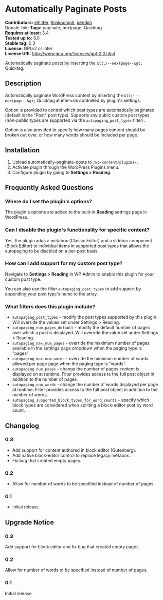 # Automatically Paginate Posts #
**Contributors:** [ethitter](https://profiles.wordpress.org/ethitter/), [thinkoomph](https://profiles.wordpress.org/thinkoomph/), [bendoh](https://profiles.wordpress.org/bendoh/)  
Donate link:
**Tags:** paginate, nextpage, Quicktag  
**Requires at least:** 3.4  
**Tested up to:** 6.0  
**Stable tag:** 0.3  
**License:** GPLv2 or later  
**License URI:** http://www.gnu.org/licenses/gpl-2.0.html  

Automatically paginate posts by inserting the `&lt;!--nextpage--&gt;` Quicktag.

## Description ##

Automatically paginate WordPress content by inserting the `&lt;!--nextpage--&gt;` Quicktag at intervals controlled by plugin's settings.

Option is provided to control which post types are automatically paginated (default is the "Post" post type). Supports any public custom post types (non-public types are supported via the `autopaging_post_types` filter).

Option is also provided to specify how many pages content should be broken out over, or how many words should be included per page.

## Installation ##

1. Upload automatically-paginate-posts to `/wp-content/plugins/`.
2. Activate plugin through the WordPress Plugins menu.
3. Configure plugin by going to **Settings > Reading**.

## Frequently Asked Questions ##

### Where do I set the plugin's options? ###
The plugin's options are added to the built-in **Reading** settings page in WordPress.

### Can I disable the plugin's functionality for specific content? ###
Yes, the plugin adds a metabox (Classic Editor) and a sidebar component (Block Editor) to individual items in supported post types that allows the autopaging to be disabled on a per-post basis.

### How can I add support for my custom post type? ###
Navigate to **Settings > Reading** in WP Admin to enable this plugin for your custom post type.

You can also use the filter `autopaging_post_types` to add support by appending your post type's name to the array.

### What filters does this plugin include? ###
* `autopaging_post_types` - modify the post types supported by this plugin. Will override the values set under Settings > Reading.
* `autopaging_num_pages_default` - modify the default number of pages over which a post is displayed. Will override the value set under Settings > Reading.
* `autopaging_max_num_pages` - override the maximum number of pages available in the settings page dropdown when the paging type is "pages".
* `autopaging_max_num_words` - override the minimum number of words allowed per page page when the paging type is "words".
* `autopaging_num_pages` - change the number of pages content is displayed on at runtime. Filter provides access to the full post object in addition to the number of pages.
* `autopaging_num_words` - change the number of words displayed per page at runtime. Filter provides access to the full post object in addition to the number of words.
* `autopaging_supported_block_types_for_word_counts` - specify which block types are considered when splitting a block-editor post by word count.

## Changelog ##

### 0.3 ###
* Add support for content authored in block editor (Gutenberg).
* Add native block-editor control to replace legacy metabox.
* Fix bug that created empty pages.

### 0.2 ###
* Allow for number of words to be specified instead of number of pages.

### 0.1 ###
* Initial release.

## Upgrade Notice ##

### 0.3 ###
Add support for block editor and fix bug that created empty pages.

### 0.2 ###
Allow for number of words to be specified instead of number of pages.

### 0.1 ###
Initial release

